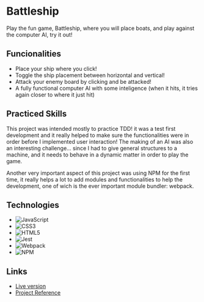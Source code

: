 
# Battleship

Play the fun game, Battleship, where you will place boats, and play against the computer AI, try it out!
## Funcionalities

- Place your ship where you click! 
- Toggle the ship placement between horizontal and vertical!
- Attack your enemy board by clicking and be attacked!
- A fully functional computer AI with some inteligence (when it hits, it tries again closer to where it just hit)


## Practiced Skills
This project was intended mostly to practice TDD! it was a test first development and it really helped to make sure the functionalities were in order before I implemented user interaction! The making of an AI was also an interesting challenge... since I had to give general structures to a machine, and it needs to behave in a dynamic matter in order to play the game.

Another very important aspect of this project was using NPM for the first time, it really helps a lot to add modules and functionalities to help the development, one of wich is the ever important module bundler: webpack.
## Technologies

* ![JavaScript](https://img.shields.io/badge/javascript-%23323330.svg?style=for-the-badge&logo=javascript&logoColor=%23F7DF1E)
* 	![CSS3](https://img.shields.io/badge/css3-%231572B6.svg?style=for-the-badge&logo=css3&logoColor=white)
* ![HTML5](https://img.shields.io/badge/html5-%23E34F26.svg?style=for-the-badge&logo=html5&logoColor=white)
* ![Jest](https://img.shields.io/badge/-jest-%23C21325?style=for-the-badge&logo=jest&logoColor=white)
* 	![Webpack](https://img.shields.io/badge/webpack-%238DD6F9.svg?style=for-the-badge&logo=webpack&logoColor=black)
* ![NPM](https://img.shields.io/badge/NPM-%23000000.svg?style=for-the-badge&logo=npm&logoColor=white)
## Links

- [Live version](https://joaobitu.github.io/Battleship/)
- [Project Reference](https://www.theodinproject.com/lessons/node-path-javascript-battleship)
